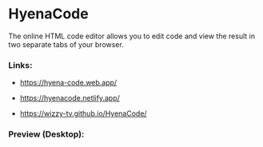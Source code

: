 # HyenaCode
The online HTML code editor allows you to edit code and view the result in two separate tabs of your browser.
### Links:
- https://hyena-code.web.app/
* https://hyenacode.netlify.app/
+ https://wizzy-tv.github.io/HyenaCode/
### Preview (Desktop):
